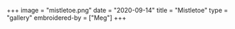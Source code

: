 +++
image = "mistletoe.png"
date = "2020-09-14"
title = "Mistletoe"
type = "gallery"
embroidered-by = ["Meg"]
+++
